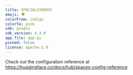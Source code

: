 ```yaml
---
title: SPACIALSYNERGY
emoji: 🌍
colorFrom: indigo
colorTo: pink
sdk: gradio
sdk_version: 4.3.0
app_file: app.py
pinned: false
license: apache-2.0
---
```


Check out the configuration reference at https://huggingface.co/docs/hub/spaces-config-reference
